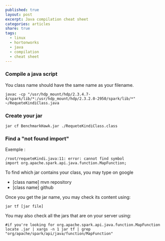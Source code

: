 ```yaml
---
published: true
layout: post
excerpt: Java compilation cheat sheet
categories: articles
share: true
tags:
  - linux
  - hortonworks
  - java
  - compilation
  - cheat sheet
---
```

### Compile a java script

You class name should have the same name as your filename.

 ```shell
 javac -cp "/usr/hdp_mount/hdp/2.3.4.7-4/spark/lib/*:/usr/hdp_mount/hdp/2.3.2.0-2950/spark/lib/*"  ~/RequeteKindiClass.java
 ```

### Create your jar
```shell
jar cf BenchmarkHawk.jar ./RequeteKindiClass.class
```

### Find a "not found import"
 
Exemple : 
 
```shell
/root/requeteKindi.java:11: error: cannot find symbol
import org.apache.spark.api.java.function.MapFunction;
```
To find which jar contains your class, you may type on google 

- [class name] mvn repository
- [class name] github

Once you get the jar name, you may check its content using: 
```shell
jar tf [jar file]
```

You may also check all the jars that are on your server using: 

```shell
#if you're looking for org.apache.spark.api.java.function.MapFunction
locate .jar | xargs -n 1 jar tf | grep "org/apache/spark/api/java/function/MapFunction"
```
